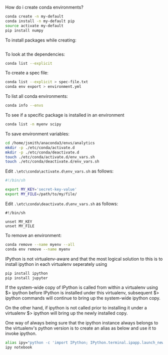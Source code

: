 How do i create conda environments?

```bash
conda create -n my-default
conda install -n my-default pip
source activate my-default
pip install numpy
```

To install packages while creating:

```bash

```

To look at the dependencies:

```bash
conda list --explicit
```

To create a spec file:

```bash
conda list --explicit > spec-file.txt
conda env export > environment.yml
```

To list all conda environments:

```bash
conda info --envs
```

To see if a specific package is installed in an environment

```bash
conda list -n myenv scipy
``` 

To save environment variables:

```bash
cd /home/jsmith/anaconda3/envs/analytics
mkdir -p ./etc/conda/activate.d
mkdir -p ./etc/conda/deactivate.d
touch ./etc/conda/activate.d/env_vars.sh
touch ./etc/conda/deactivate.d/env_vars.sh
```

Edit `.\etc\conda\activate.d\env_vars.sh` as follows:

```bash
#!/bin/sh

export MY_KEY='secret-key-value'
export MY_FILE=/path/to/my/file/
```

Edit `.\etc\conda\deactivate.d\env_vars.sh` as follows:
```
#!/bin/sh

unset MY_KEY
unset MY_FILE
```
To remove an environment:

```bash
conda remove --name myenv --all
conda env remove --name myenv
```

IPython is not virtualenv-aware and that the most logical solution to this is to 
install ipython in each virtualenv seperately using

```bash
pip install ipython
pip install jupyter
```

If the system-wide copy of IPython is called from within a virtualenv using 
$> ipython before IPython is installed under this virtualenv, subsequent 
$> ipython commands will continue to bring up the system-wide ipython copy.

On the other hand, if ipython is not called prior to installing it under a 
virtualenv $> ipython will bring up the newly installed copy.

One way of always being sure that the ipython instance always belongs to the 
virtualenv's python version is to create an alias as below and use it to invoke ipython.

```bash
alias ipy="python -c 'import IPython; IPython.terminal.ipapp.launch_new_instance()'"
ipy notebook
```